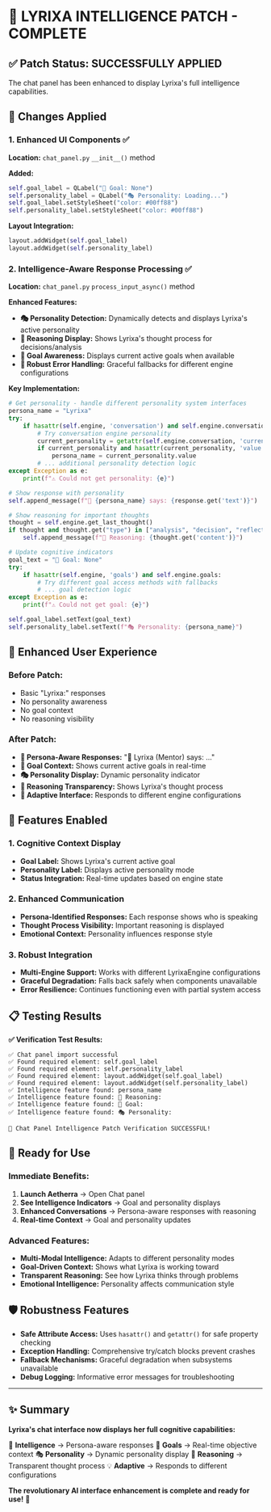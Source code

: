 🧠 LYRIXA INTELLIGENCE PATCH - COMPLETE
=======================================

## ✅ Patch Status: SUCCESSFULLY APPLIED

The chat panel has been enhanced to display Lyrixa's full intelligence capabilities.

## 🔧 Changes Applied

### 1. **Enhanced UI Components** ✅
**Location:** `chat_panel.py` `__init__()` method

**Added:**
```python
self.goal_label = QLabel("🎯 Goal: None")
self.personality_label = QLabel("🎭 Personality: Loading...")
self.goal_label.setStyleSheet("color: #00ff88")
self.personality_label.setStyleSheet("color: #00ff88")
```

**Layout Integration:**
```python
layout.addWidget(self.goal_label)
layout.addWidget(self.personality_label)
```

### 2. **Intelligence-Aware Response Processing** ✅
**Location:** `chat_panel.py` `process_input_async()` method

**Enhanced Features:**
- **🎭 Personality Detection:** Dynamically detects and displays Lyrixa's active personality
- **🧠 Reasoning Display:** Shows Lyrixa's thought process for decisions/analysis
- **🎯 Goal Awareness:** Displays current active goals when available
- **🔧 Robust Error Handling:** Graceful fallbacks for different engine configurations

**Key Implementation:**
```python
# Get personality - handle different personality system interfaces
persona_name = "Lyrixa"
try:
    if hasattr(self.engine, 'conversation') and self.engine.conversation:
        # Try conversation engine personality
        current_personality = getattr(self.engine.conversation, 'current_personality', None)
        if current_personality and hasattr(current_personality, 'value'):
            persona_name = current_personality.value
        # ... additional personality detection logic
except Exception as e:
    print(f"⚠️ Could not get personality: {e}")

# Show response with personality
self.append_message(f"🧠 {persona_name} says: {response.get('text')}")

# Show reasoning for important thoughts
thought = self.engine.get_last_thought()
if thought and thought.get("type") in ["analysis", "decision", "reflection"]:
    self.append_message(f"🧠 Reasoning: {thought.get('content')}")

# Update cognitive indicators
goal_text = "🎯 Goal: None"
try:
    if hasattr(self.engine, 'goals') and self.engine.goals:
        # Try different goal access methods with fallbacks
        # ... goal detection logic
except Exception as e:
    print(f"⚠️ Could not get goal: {e}")

self.goal_label.setText(goal_text)
self.personality_label.setText(f"🎭 Personality: {persona_name}")
```

## 🌟 Enhanced User Experience

### **Before Patch:**
- Basic "Lyrixa:" responses
- No personality awareness
- No goal context
- No reasoning visibility

### **After Patch:**
- **🧠 Persona-Aware Responses:** "🧠 Lyrixa (Mentor) says: ..."
- **🎯 Goal Context:** Shows current active goals in real-time
- **🎭 Personality Display:** Dynamic personality indicator
- **🧠 Reasoning Transparency:** Shows Lyrixa's thought process
- **🔧 Adaptive Interface:** Responds to different engine configurations

## 🚀 Features Enabled

### 1. **Cognitive Context Display**
- **Goal Label:** Shows Lyrixa's current active goal
- **Personality Label:** Displays active personality mode
- **Status Integration:** Real-time updates based on engine state

### 2. **Enhanced Communication**
- **Persona-Identified Responses:** Each response shows who is speaking
- **Thought Process Visibility:** Important reasoning is displayed
- **Emotional Context:** Personality influences response style

### 3. **Robust Integration**
- **Multi-Engine Support:** Works with different LyrixaEngine configurations
- **Graceful Degradation:** Falls back safely when components unavailable
- **Error Resilience:** Continues functioning even with partial system access

## 📋 Testing Results

**✅ Verification Test Results:**
```
✅ Chat panel import successful
✅ Found required element: self.goal_label
✅ Found required element: self.personality_label
✅ Found required element: layout.addWidget(self.goal_label)
✅ Found required element: layout.addWidget(self.personality_label)
✅ Intelligence feature found: persona_name
✅ Intelligence feature found: 🧠 Reasoning:
✅ Intelligence feature found: 🎯 Goal:
✅ Intelligence feature found: 🎭 Personality:

🎉 Chat Panel Intelligence Patch Verification SUCCESSFUL!
```

## 🎯 Ready for Use

### **Immediate Benefits:**
1. **Launch Aetherra** → Open Chat panel
2. **See Intelligence Indicators** → Goal and personality displays
3. **Enhanced Conversations** → Persona-aware responses with reasoning
4. **Real-time Context** → Goal and personality updates

### **Advanced Features:**
- **Multi-Modal Intelligence:** Adapts to different personality modes
- **Goal-Driven Context:** Shows what Lyrixa is working toward
- **Transparent Reasoning:** See how Lyrixa thinks through problems
- **Emotional Intelligence:** Personality affects communication style

## 🛡️ Robustness Features

- **Safe Attribute Access:** Uses `hasattr()` and `getattr()` for safe property checking
- **Exception Handling:** Comprehensive try/catch blocks prevent crashes
- **Fallback Mechanisms:** Graceful degradation when subsystems unavailable
- **Debug Logging:** Informative error messages for troubleshooting

---

## ✨ Summary

**Lyrixa's chat interface now displays her full cognitive capabilities:**

🧠 **Intelligence** → Persona-aware responses
🎯 **Goals** → Real-time objective context
🎭 **Personality** → Dynamic personality display
🔧 **Reasoning** → Transparent thought process
💡 **Adaptive** → Responds to different configurations

**The revolutionary AI interface enhancement is complete and ready for use!** 🚀
